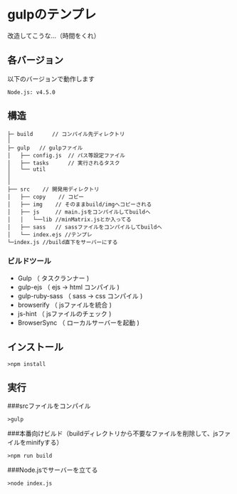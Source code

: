 # gulpのテンプレ

改造してこうな…（時間をくれ）

## 各バージョン

以下のバージョンで動作します

```
Node.js: v4.5.0
```

## 構造
```
├─ build	  // コンパイル先ディレクトリ
│
├─ gulp   // gulpファイル
│   ├── config.js  // パス等設定ファイル
│   ├── tasks      // 実行されるタスク
│   └── util
│
│
├── src    // 開発用ディレクトリ
│   ├── copy    // コピー
│   ├── img    // そのままbuild/imgへコピーされる
│   ├── js     // main.jsをコンパイルしてbuildへ
│   │   └──lib //minMatrix.jsとか入ってる
│   ├── sass   // sassファイルをコンパイルしてbuildへ
│   └── index.ejs //テンプレ
└─index.js //build直下をサーバーにする
```

### ビルドツール

* Gulp              （ タスクランナー )
* gulp-ejs          （ ejs -> html コンパイル )
* gulp-ruby-sass    （ sass -> css コンパイル )
* browserify        （ jsファイルを統合 )
* js-hint           （ jsファイルのチェック )
* BrowserSync       （ ローカルサーバーを起動 )

## インストール
```
>npm install
```
## 実行
###srcファイルをコンパイル
```
>gulp
```

###本番向けビルド（buildディレクトリから不要なファイルを削除して、jsファイルをminifyする）
```
>npm run build
```

###Node.jsでサーバーを立てる
```
>node index.js
```
